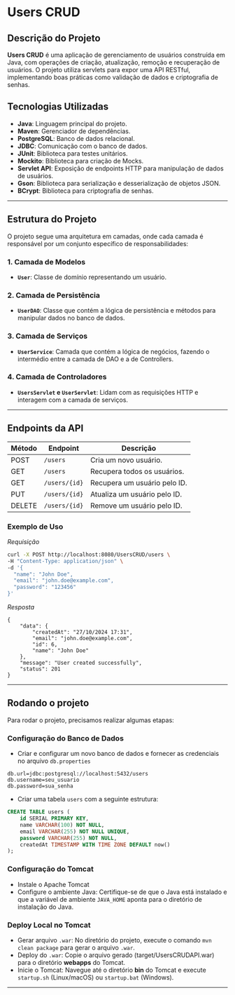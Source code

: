 # Users CRUD
## Descrição do Projeto
**Users CRUD** é uma aplicação de gerenciamento de usuários construída em Java, com operações de criação, atualização, remoção e recuperação de usuários. O projeto utiliza servlets para expor uma API RESTful, implementando boas práticas como validação de dados e criptografia de senhas.

## Tecnologias Utilizadas
- **Java**: Linguagem principal do projeto.
- **Maven**: Gerenciador de dependências.
- **PostgreSQL**: Banco de dados relacional.
- **JDBC**: Comunicação com o banco de dados.
- **JUnit**: Biblioteca para testes unitários.
- **Mockito**: Biblioteca para criação de Mocks.
- **Servlet API**: Exposição de endpoints HTTP para manipulação de dados de usuários.
- **Gson**: Biblioteca para serialização e desserialização de objetos JSON.
- **BCrypt**: Biblioteca para criptografia de senhas.
---

## Estrutura do Projeto
O projeto segue uma arquitetura em camadas, onde cada camada é responsável por um conjunto específico de responsabilidades:

### 1. Camada de Modelos
- **`User`**: Classe de domínio representando um usuário.

### 2. Camada de Persistência
- **`UserDAO`**: Classe que contém a lógica de persistência e métodos para manipular dados no banco de dados.

### 3. Camada de Serviços
- **`UserService`**: Camada que contém a lógica de negócios, fazendo o intermédio entre a camada de DAO e a de Controllers.

### 4. Camada de Controladores
- **`UsersServlet` e `UserServlet`**: Lidam com as requisições HTTP e interagem com a camada de serviços.
---

## Endpoints da API
| Método | Endpoint        | Descrição                       |
|--------|------------------|---------------------------------|
| POST   | `/users`        | Cria um novo usuário.          |
| GET    | `/users`        | Recupera todos os usuários.    |
| GET    | `/users/{id}`   | Recupera um usuário pelo ID.   |
| PUT    | `/users/{id}`   | Atualiza um usuário pelo ID.   |
| DELETE | `/users/{id}`   | Remove um usuário pelo ID.     |

### Exemplo de Uso

_Requisição_
```bash
curl -X POST http://localhost:8080/UsersCRUD/users \
-H "Content-Type: application/json" \
-d '{
  "name": "John Doe",
  "email": "john.doe@example.com",
  "password": "123456"
}'

```

_Resposta_
```json{
{
    "data": {
        "createdAt": "27/10/2024 17:31",
        "email": "john.doe@example.com",
        "id": 6,
        "name": "John Doe"
    },
    "message": "User created successfully",
    "status": 201
}
```
---

## Rodando o projeto
Para rodar o projeto, precisamos realizar algumas etapas:

### Configuração do Banco de Dados

* Criar e configurar um novo banco de dados e fornecer as credenciais no arquivo ```db.properties```
```properties
db.url=jdbc:postgresql://localhost:5432/users
db.username=seu_usuario
db.password=sua_senha
```

* Criar uma tabela ```users``` com a seguinte estrutura:
```SQL
CREATE TABLE users (
    id SERIAL PRIMARY KEY,
    name VARCHAR(100) NOT NULL,
    email VARCHAR(255) NOT NULL UNIQUE,
    password VARCHAR(255) NOT NULL,
    createdAt TIMESTAMP WITH TIME ZONE DEFAULT now()
);
```
### Configuração do Tomcat
* Instale o Apache Tomcat
* Configure o ambiente Java: Certifique-se de que o Java está instalado e que a variável de ambiente ```JAVA_HOME``` aponta para o diretório de instalação do Java.

### Deploy Local no Tomcat
* Gerar arquivo ```.war```: No diretório do projeto, execute o comando ```mvn clean package``` para gerar o arquivo ```.war```.
* Deploy do ```.war```: Copie o arquivo gerado (target/UsersCRUDAPI.war) para o diretório **webapps** do Tomcat.
* Inicie o Tomcat: Navegue até o diretório **bin** do Tomcat e execute ```startup.sh``` (Linux/macOS) ou ```startup.bat``` (Windows).

---